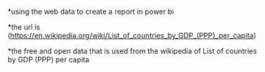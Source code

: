*using the web data to create a report in power bi

*the url is (https://en.wikipedia.org/wiki/List_of_countries_by_GDP_(PPP)_per_capita)

*the free and open data that is used from the wikipedia of List of countries by GDP (PPP) per capita
